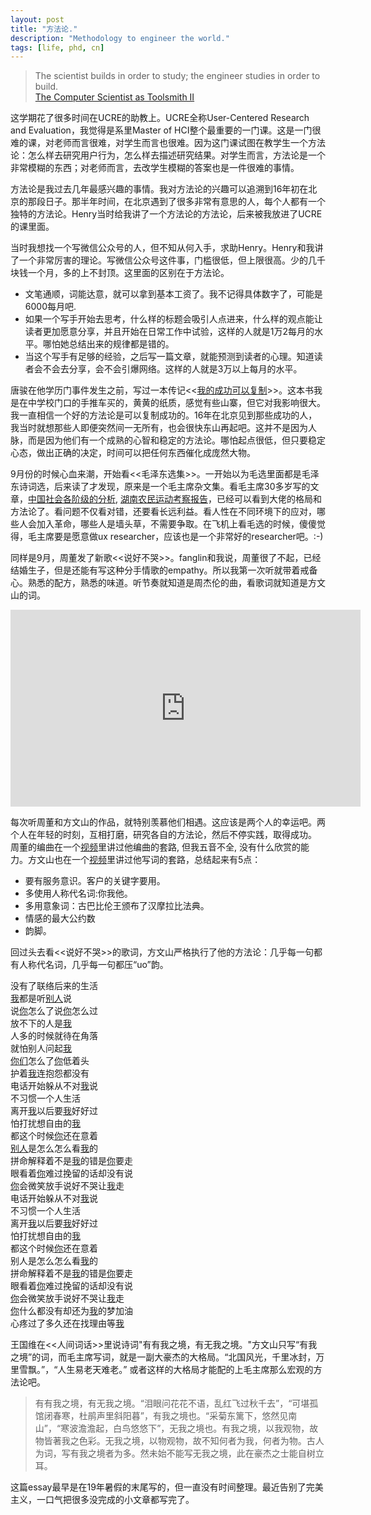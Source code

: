 ```yaml
---
layout: post
title: "方法论."
description: "Methodology to engineer the world."
tags: [life, phd, cn]
---
```



> The scientist builds in order to study; the engineer studies in order to build.  
 [The Computer Scientist as Toolsmith II](http://www.cs.unc.edu/~brooks/Toolsmith-CACM.pdf)


这学期花了很多时间在UCRE的助教上。UCRE全称User-Centered Research and Evaluation，我觉得是系里Master of HCI整个最重要的一门课。这是一门很难的课，对老师而言很难，对学生而言也很难。因为这门课试图在教学生一个方法论：怎么样去研究用户行为，怎么样去描述研究结果。对学生而言，方法论是一个非常模糊的东西；对老师而言，去改学生模糊的答案也是一件很难的事情。

方法论是我过去几年最感兴趣的事情。我对方法论的兴趣可以追溯到16年初在北京的那段日子。那半年时间，在北京遇到了很多非常有意思的人，每个人都有一个独特的方法论。Henry当时给我讲了一个方法论的方法论，后来被我放进了UCRE的课里面。

当时我想找一个写微信公众号的人，但不知从何入手，求助Henry。Henry和我讲了一个非常厉害的理论。写微信公众号这件事，门槛很低，但上限很高。少的几千块钱一个月，多的上不封顶。这里面的区别在于方法论。
<ul>
<li>文笔通顺，词能达意，就可以拿到基本工资了。我不记得具体数字了，可能是6000每月吧.</li>
<li>如果一个写手开始去思考，什么样的标题会吸引人点进来，什么样的观点能让读者更加愿意分享，并且开始在日常工作中试验，这样的人就是1万2每月的水平。哪怕她总结出来的规律都是错的。</li>
<li>当这个写手有足够的经验，之后写一篇文章，就能预测到读者的心理。知道读者会不会去分享，会不会引爆网络。这样的人就是3万以上每月的水平。</li>
</ul>

唐骏在他学历门事件发生之前，写过一本传记<<[我的成功可以复制](https://baike.baidu.com/item/%E6%88%91%E7%9A%84%E6%88%90%E5%8A%9F%E5%8F%AF%E4%BB%A5%E5%A4%8D%E5%88%B6)>>。这本书我是在中学校门口的手推车买的，黄黄的纸质，感觉有些山寨，但它对我影响很大。我一直相信一个好的方法论是可以复制成功的。16年在北京见到那些成功的人，我当时就想那些人即便突然间一无所有，也会很快东山再起吧。这并不是因为人脉，而是因为他们有一个成熟的心智和稳定的方法论。哪怕起点很低，但只要稳定心态，做出正确的决定，时间可以把任何东西催化成庞然大物。

9月份的时候心血来潮，开始看<<毛泽东选集>>。一开始以为毛选里面都是毛泽东诗词选，后来读了才发现，原来是一个毛主席杂文集。看毛主席30多岁写的文章，[中国社会各阶级的分析](http://www.dudj.net/hongsejingdian/1/1763.html), [湖南农民运动考察报告](http://www.dudj.net/hongsejingdian/1/1764.html)，已经可以看到大佬的格局和方法论了。看问题不仅看对错，还要看长远利益。看人性在不同环境下的应对，哪些人会加入革命，哪些人是墙头草，不需要争取。在飞机上看毛选的时候，傻傻觉得，毛主席要是愿意做ux researcher，应该也是一个非常好的researcher吧。:-)


同样是9月，周董发了新歌<<说好不哭>>。fanglin和我说，周董很了不起，已经结婚生子，但是还能有写这种分手情歌的empathy。所以我第一次听就带着戒备心。熟悉的配方，熟悉的味道。听节奏就知道是周杰伦的曲，看歌词就知道是方文山的词。

<iframe width="560" height="315" src="https://www.youtube.com/embed/HK7SPnGSxLM" frameborder="0" allow="accelerometer; autoplay; encrypted-media; gyroscope; picture-in-picture" allowfullscreen></iframe>

每次听周董和方文山的作品，就特别羡慕他们相遇。这应该是两个人的幸运吧。两个人在年轻的时刻，互相打磨，研究各自的方法论，然后不停实践，取得成功。
周董的编曲在一个[视频](https://www.youtube.com/watch?v=nhJvZhVNy_0)里讲过他编曲的套路, 但我五音不全, 没有什么欣赏的能力。方文山也在一个[视频](https://youtu.be/IaNZx4znw4s)里讲过他写词的套路，总结起来有5点：
<ul>
<li>要有服务意识。客户的关键字要用。</li>
<li>多使用人称代名词:你我他。</li>
<li>多用意象词：古巴比伦王颁布了汉摩拉比法典。</li>
<li>情感的最大公约数</li>
<li>韵脚。</li>
</ul>

回过头去看<<说好不哭>>的歌词，方文山严格执行了他的方法论：几乎每一句都有人称代名词，几乎每一句都压“uo”韵。
<pre>
没有了联络后来的生活
<u>我</u>都是听<u>别人</u>说
说<u>你</u>怎么了说<u>你</u>怎么过
放不下的人是<u>我</u>
人多的时候就待在角落
就怕别人问起<u>我</u>
<u>你们</u>怎么了<u>你</u>低着头
护着<u>我</u>连抱怨都没有
电话开始躲从不对<u>我</u>说
不习惯一个人生活
离开<u>我</u>以后要<u>我</u>好好过
怕打扰想自由的<u>我</u>
都这个时候<u>你</u>还在意着
<u>别人</u>是怎么怎么看<u>我</u>的
拼命解释着不是<u>我</u>的错是<u>你</u>要走
眼看着<u>你</u>难过挽留的话却没有说
<u>你</u>会微笑放手说好不哭让<u>我</u>走
电话开始躲从不对<u>我</u>说
不习惯一个人生活
离开<u>我</u>以后要<u>我</u>好好过
怕打扰想自由的<u>我</u>
都这个时候<u>你</u>还在意着
别人是怎么怎么看<u>我</u>的
拼命解释着不是<u>我</u>的错是<u>你</u>要走
眼看着<u>你</u>难过挽留的话却没有说
<u>你</u>会微笑放手说好不哭让<u>我</u>走
<u>你</u>什么都没有却还为<u>我</u>的梦加油
心疼过了多久还在找理由等<u>我</u>
</pre>

王国维在<<人间词话>>里说诗词"有有我之境，有无我之境。"方文山只写“有我之境”的词，而毛主席写词，就是一副大豪杰的大格局。“北国风光，千里冰封，万里雪飘。”，“人生易老天难老。” 或者这样的大格局才能配的上毛主席那么宏观的方法论吧。

<!-- emily上周劝我把格局再放大一点， -->


>有有我之境，有无我之境。“泪眼问花花不语，乱红飞过秋千去”，“可堪孤馆闭春寒，杜鹃声里斜阳暮”，有我之境也。“采菊东篱下，悠然见南山”，“寒波澹澹起，白鸟悠悠下”，无我之境也。有我之境，以我观物，故物皆著我之色彩。无我之境，以物观物，故不知何者为我，何者为物。古人为词，写有我之境者为多。然未始不能写无我之境，此在豪杰之士能自树立耳。

<!-- 说到无我之境。或者“无我之境”的词并不适合写流行情歌吧。 -->

<!-- 对于我自己而言，我似乎也学习了很多方法论，虽然还不知道这些方法论能否奏效， -->

<!-- 很长一段时间，我都纠结于自己的身份认同: scientist v.s. engineer。图灵奖获得者Frederick P. Brooks, Jr.那篇文章给了我很多的启示。“The scientist builds in order to study; the engineer studies in order to build.” scientists 实践来打磨方法论，engineers 应用方法论来改进实践。实践是检验真理的唯一标准。 -->

这篇essay最早是在19年暑假的末尾写的，但一直没有时间整理。最近告别了完美主义，一口气把很多没完成的小文章都写完了。

